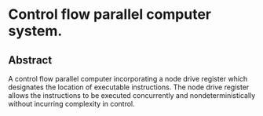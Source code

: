 # Control flow parallel computer system.

## Abstract
A control flow parallel computer incorporating a node drive register which designates the location of executable instructions. The node drive register allows the instructions to be executed concurrently and nondeterministically without incurring complexity in control.